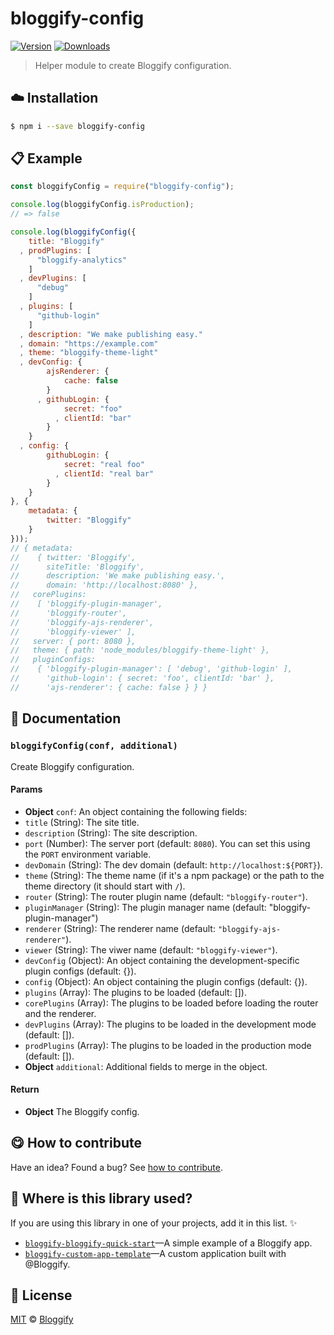
# bloggify-config

 [![Version](https://img.shields.io/npm/v/bloggify-config.svg)](https://www.npmjs.com/package/bloggify-config) [![Downloads](https://img.shields.io/npm/dt/bloggify-config.svg)](https://www.npmjs.com/package/bloggify-config)

> Helper module to create Bloggify configuration.

## :cloud: Installation

```sh
$ npm i --save bloggify-config
```


## :clipboard: Example



```js
const bloggifyConfig = require("bloggify-config");

console.log(bloggifyConfig.isProduction);
// => false

console.log(bloggifyConfig({
    title: "Bloggify"
  , prodPlugins: [
      "bloggify-analytics"
    ]
  , devPlugins: [
      "debug"
    ]
  , plugins: [
      "github-login"
    ]
  , description: "We make publishing easy."
  , domain: "https://example.com"
  , theme: "bloggify-theme-light"
  , devConfig: {
        ajsRenderer: {
            cache: false
        }
      , githubLogin: {
            secret: "foo"
          , clientId: "bar"
        }
    }
  , config: {
        githubLogin: {
            secret: "real foo"
          , clientId: "real bar"
        }
    }
}, {
    metadata: {
        twitter: "Bloggify"
    }
}));
// { metadata:
//    { twitter: 'Bloggify',
//      siteTitle: 'Bloggify',
//      description: 'We make publishing easy.',
//      domain: 'http://localhost:8080' },
//   corePlugins:
//    [ 'bloggify-plugin-manager',
//      'bloggify-router',
//      'bloggify-ajs-renderer',
//      'bloggify-viewer' ],
//   server: { port: 8080 },
//   theme: { path: 'node_modules/bloggify-theme-light' },
//   pluginConfigs:
//    { 'bloggify-plugin-manager': [ 'debug', 'github-login' ],
//      'github-login': { secret: 'foo', clientId: 'bar' },
//      'ajs-renderer': { cache: false } } }
```

## :memo: Documentation


### `bloggifyConfig(conf, additional)`
Create Bloggify configuration.

#### Params
- **Object** `conf`: An object containing the following fields:
 - `title` (String): The site title.
 - `description` (String): The site description.
 - `port` (Number): The server port (default: `8080`). You can set this using the `PORT` environment variable.
 - `devDomain` (String): The dev domain (default: `http://localhost:${PORT}`).
 - `theme` (String): The theme name (if it's a npm package) or the path to the theme directory (it should start with `/`).
 - `router` (String): The router plugin name (default: `"bloggify-router"`).
 - `pluginManager` (String): The plugin manager name (default: "bloggify-plugin-manager")
 - `renderer` (String): The renderer name (default: `"bloggify-ajs-renderer"`).
 - `viewer` (String): The viwer name (default: `"bloggify-viewer"`).
 - `devConfig` (Object): An object containing the development-specific plugin configs (default: {}).
 - `config` (Object): An object containing the plugin configs (default: {}).
 - `plugins` (Array): The plugins to be loaded (default: []).
 - `corePlugins` (Array): The plugins to be loaded before loading the router and the renderer.
 - `devPlugins` (Array): The plugins to be loaded in the development mode (default: []).
 - `prodPlugins` (Array): The plugins to be loaded in the production mode (default: []).
- **Object** `additional`: Additional fields to merge in the object.

#### Return
- **Object** The Bloggify config.



## :yum: How to contribute
Have an idea? Found a bug? See [how to contribute][contributing].


## :dizzy: Where is this library used?
If you are using this library in one of your projects, add it in this list. :sparkles:


 - [`bloggify-bloggify-quick-start`](https://github.com/Bloggify/bloggify-quick-start#readme)—A simple example of a Bloggify app.
 - [`bloggify-custom-app-template`](https://github.com/BloggifyTutorials/custom-app#readme)—A custom application built with @Bloggify.

## :scroll: License

[MIT][license] © [Bloggify][website]

[license]: http://showalicense.com/?fullname=Bloggify%20%3Csupport%40bloggify.org%3E%20(https%3A%2F%2Fbloggify.org)&year=2016#license-mit
[website]: https://bloggify.org
[contributing]: /CONTRIBUTING.md
[docs]: /DOCUMENTATION.md
